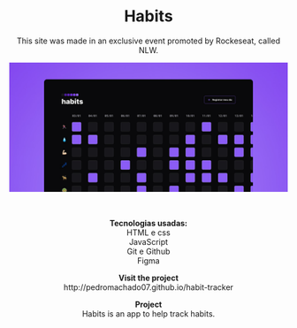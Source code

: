 <h1 align="center"> Habits </h1>
<p align="center">
This site was made in an exclusive event promoted by Rockeseat, called NLW.<br/>
</p>
<p align="center">
<img alt="nlw" src="./assets/Cover.jpg">
</p>
<br>
<p align="center">
<strong> Tecnologias usadas:
</strong><br>
HTML e css<br>
JavaScript<br>
Git e Github<br>
Figma<br>
<p align="center"><strong>Visit the project</strong><br>
http://pedromachado07.github.io/habit-tracker
</p>
<p align="center"><strong>Project</strong><br>
Habits is an app to help track habits.
</p>


